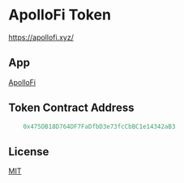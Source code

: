 # ApolloFi Token

https://apollofi.xyz/

## App
[ApolloFi](https://app.apollofi.xyz/)

## Token Contract Address
```js
    0x475DB18D764DF7FaDfbD3e73fcCbBC1e14342aB3
```

## License
[MIT](LICENSE)
